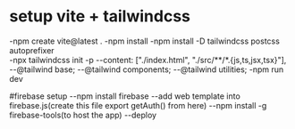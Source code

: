 # setup vite + tailwindcss
-npm create vite@latest .
-npm install
-npm install -D tailwindcss postcss autoprefixer                                                                                      
-npx tailwindcss init -p
    --content: ["./index.html", "./src/**/*.{js,ts,jsx,tsx}"],
    --@tailwind base;
    --@tailwind components;
    --@tailwind utilities;
-npm run dev

#firebase setup
--npm install firebase
--add web template into firebase.js(create this file export getAuth() from here)
--npm install -g firebase-tools(to host the app)
--deploy




